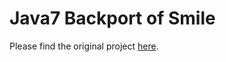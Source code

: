 Java7 Backport of Smile
=====

Please find the original project [here](http://haifengl.github.io/smile/).
